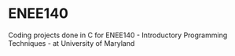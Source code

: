 # ENEE140
Coding projects done in C for ENEE140 - Introductory Programming Techniques - at University of Maryland
